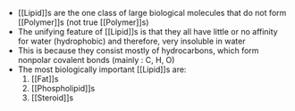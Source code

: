 - [[Lipid]]s are the one class of large biological molecules that do not form [[Polymer]]s (not true [[Polymer]]s)
- The unifying feature of [[Lipid]]s is that they all have little or no affinity for water (hydrophobic) and therefore, very insoluble in water
- This is because they consist mostly of hydrocarbons, which form nonpolar
covalent bonds (mainly : C, H, O)
- The most biologically important [[Lipid]]s are:
	1. [[Fat]]s
	2. [[Phospholipid]]s
	3. [[Steroid]]s